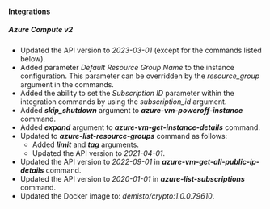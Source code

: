 
#### Integrations

##### Azure Compute v2

- Updated the API version to *2023-03-01* (except for the commands listed below).
- Added parameter *Default Resource Group Name* to the instance configuration. This parameter can be overridden by the *resource_group* argument in the commands.
- Added the ability to set the *Subscription ID* parameter within the integration commands by using the *subscription_id* argument.
- Added ***skip_shutdown*** argument to ***azure-vm-poweroff-instance*** command.
- Added ***expand*** argument to ***azure-vm-get-instance-details*** command.
- Updated to ***azure-list-resource-groups*** command as follows:
  - Added ***limit*** and ***tag*** arguments.
  - Updated the API version to *2021-04-01*.
- Updated the API version to *2022-09-01* in ***azure-vm-get-all-public-ip-details*** command.
- Updated the API version to *2020-01-01* in ***azure-list-subscriptions*** command.
- Updated the Docker image to: *demisto/crypto:1.0.0.79610*.
